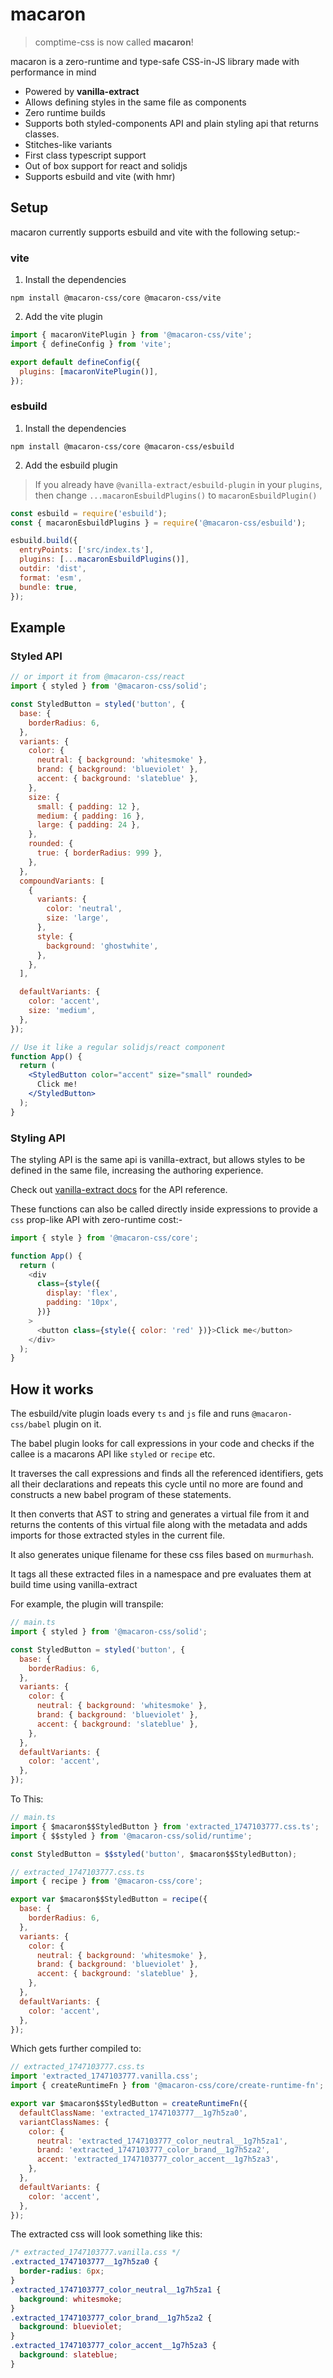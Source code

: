 # macaron

> comptime-css is now called **macaron**!

macaron is a zero-runtime and type-safe CSS-in-JS library made with performance in mind

- Powered by **vanilla-extract**
- Allows defining styles in the same file as components
- Zero runtime builds
- Supports both styled-components API and plain styling api that returns classes.
- Stitches-like variants
- First class typescript support
- Out of box support for react and solidjs
- Supports esbuild and vite (with hmr)

## Setup

macaron currently supports esbuild and vite with the following setup:-

### vite

1. Install the dependencies

```
npm install @macaron-css/core @macaron-css/vite
```

2. Add the vite plugin

```js
import { macaronVitePlugin } from '@macaron-css/vite';
import { defineConfig } from 'vite';

export default defineConfig({
  plugins: [macaronVitePlugin()],
});
```

### esbuild

1. Install the dependencies

```
npm install @macaron-css/core @macaron-css/esbuild
```

2. Add the esbuild plugin

> If you already have `@vanilla-extract/esbuild-plugin` in your `plugins`, then change `...macaronEsbuildPlugins()` to `macaronEsbuildPlugin()`

```js
const esbuild = require('esbuild');
const { macaronEsbuildPlugins } = require('@macaron-css/esbuild');

esbuild.build({
  entryPoints: ['src/index.ts'],
  plugins: [...macaronEsbuildPlugins()],
  outdir: 'dist',
  format: 'esm',
  bundle: true,
});
```

## Example

### Styled API

```jsx
// or import it from @macaron-css/react
import { styled } from '@macaron-css/solid';

const StyledButton = styled('button', {
  base: {
    borderRadius: 6,
  },
  variants: {
    color: {
      neutral: { background: 'whitesmoke' },
      brand: { background: 'blueviolet' },
      accent: { background: 'slateblue' },
    },
    size: {
      small: { padding: 12 },
      medium: { padding: 16 },
      large: { padding: 24 },
    },
    rounded: {
      true: { borderRadius: 999 },
    },
  },
  compoundVariants: [
    {
      variants: {
        color: 'neutral',
        size: 'large',
      },
      style: {
        background: 'ghostwhite',
      },
    },
  ],

  defaultVariants: {
    color: 'accent',
    size: 'medium',
  },
});

// Use it like a regular solidjs/react component
function App() {
  return (
    <StyledButton color="accent" size="small" rounded>
      Click me!
    </StyledButton>
  );
}
```

### Styling API

The styling API is the same api is vanilla-extract, but allows styles to be defined in the same file, increasing the authoring experience.

Check out [vanilla-extract docs](https://vanilla-extract.style/documentation/styling-api/) for the API reference.

These functions can also be called directly inside expressions to provide a `css` prop-like API with zero-runtime cost:-

```js
import { style } from '@macaron-css/core';

function App() {
  return (
    <div
      class={style({
        display: 'flex',
        padding: '10px',
      })}
    >
      <button class={style({ color: 'red' })}>Click me</button>
    </div>
  );
}
```

## How it works

The esbuild/vite plugin loads every `ts` and `js` file and runs `@macaron-css/babel` plugin on it.

The babel plugin looks for call expressions in your code and checks if the callee is a macarons API like `styled` or `recipe` etc.

It traverses the call expressions and finds all the referenced identifiers, gets all their declarations and repeats this cycle until no more are found and constructs a new babel program of these statements.

It then converts that AST to string and generates a virtual file from it and returns the contents of this virtual file along with the metadata and adds imports for those extracted styles in the current file.

It also generates unique filename for these css files based on `murmurhash`.

It tags all these extracted files in a namespace and pre evaluates them at build time using vanilla-extract

For example, the plugin will transpile:

```js
// main.ts
import { styled } from '@macaron-css/solid';

const StyledButton = styled('button', {
  base: {
    borderRadius: 6,
  },
  variants: {
    color: {
      neutral: { background: 'whitesmoke' },
      brand: { background: 'blueviolet' },
      accent: { background: 'slateblue' },
    },
  },
  defaultVariants: {
    color: 'accent',
  },
});
```

To This:

```js
// main.ts
import { $macaron$$StyledButton } from 'extracted_1747103777.css.ts';
import { $$styled } from '@macaron-css/solid/runtime';

const StyledButton = $$styled('button', $macaron$$StyledButton);

// extracted_1747103777.css.ts
import { recipe } from '@macaron-css/core';

export var $macaron$$StyledButton = recipe({
  base: {
    borderRadius: 6,
  },
  variants: {
    color: {
      neutral: { background: 'whitesmoke' },
      brand: { background: 'blueviolet' },
      accent: { background: 'slateblue' },
    },
  },
  defaultVariants: {
    color: 'accent',
  },
});
```

Which gets further compiled to:

```js
// extracted_1747103777.css.ts
import 'extracted_1747103777.vanilla.css';
import { createRuntimeFn } from '@macaron-css/core/create-runtime-fn';

export var $macaron$$StyledButton = createRuntimeFn({
  defaultClassName: 'extracted_1747103777__1g7h5za0',
  variantClassNames: {
    color: {
      neutral: 'extracted_1747103777_color_neutral__1g7h5za1',
      brand: 'extracted_1747103777_color_brand__1g7h5za2',
      accent: 'extracted_1747103777_color_accent__1g7h5za3',
    },
  },
  defaultVariants: {
    color: 'accent',
  },
});
```

The extracted css will look something like this:

```css
/* extracted_1747103777.vanilla.css */
.extracted_1747103777__1g7h5za0 {
  border-radius: 6px;
}
.extracted_1747103777_color_neutral__1g7h5za1 {
  background: whitesmoke;
}
.extracted_1747103777_color_brand__1g7h5za2 {
  background: blueviolet;
}
.extracted_1747103777_color_accent__1g7h5za3 {
  background: slateblue;
}
```

